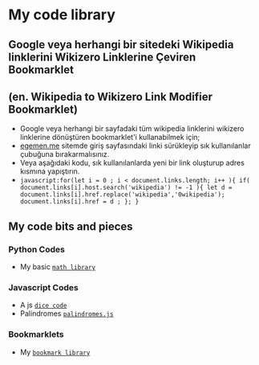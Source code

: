 # My code library
## Google veya herhangi bir sitedeki Wikipedia linklerini Wikizero Linklerine Çeviren Bookmarklet 
## (en. Wikipedia to Wikizero Link Modifier Bookmarklet)
- Google veya herhangi bir sayfadaki tüm wikipedia linklerini wikizero linklerine dönüştüren bookmarklet'i kullanabilmek için;
- [egemen.me](http://egemen.me) sitemde giriş sayfasındaki linki sürükleyip sık kullanılanlar çubuğuna bırakarmalısınız. 
- Veya aşağıdaki kodu, sık kullanılanlarda yeni bir link oluşturup adres kısmına yapıştırın.
- `javascript:for(let i = 0 ; i < document.links.length; i++ ){ if( document.links[i].host.search('wikipedia') != -1 ){ let d = document.links[i].href.replace('wikipedia','0wikipedia'); document.links[i].href = d ; }; }`

## My code bits and pieces

### Python Codes

- My basic [`math library`](https://github.com/akto/library/blob/master/python/math-lib.py)

### Javascript Codes

- A js [`dice code`](https://github.com/akto/library/blob/master/js/dice.js)
- Palindromes [`palindromes.js`](https://github.com/akto/library/blob/master/js/palindromes.js)

### Bookmarklets

- My [`bookmark library`](https://github.com/akto/library/blob/master/bookmarklets.md)

